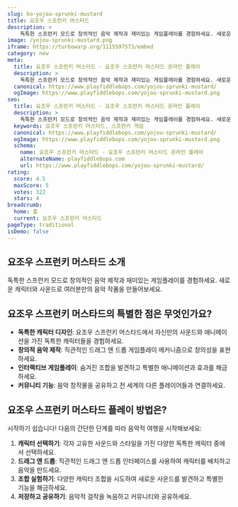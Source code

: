 ```yaml
---
slug: ko-yojou-sprunki-mustard
title: 요조우 스프런키 머스타드
description: >
    독특한 스프런키 모드로 창의적인 음악 제작과 재미있는 게임플레이를 경험하세요. 새로운 캐릭터와 사운드로 여러분만의 음악 작품을 만들어보세요.
image: /yojou-sprunki-mustard.png
iframe: https://turbowarp.org/1115597573/embed
category: new
meta:
  title: 요조우 스프런키 머스타드 - 요조우 스프런키 머스타드 온라인 플레이
  description: >
    독특한 스프런키 모드로 창의적인 음악 제작과 재미있는 게임플레이를 경험하세요. 새로운 캐릭터와 사운드로 여러분만의 음악 작품을 만들어보세요.
  canonical: https://www.playfiddlebops.com/yojou-sprunki-mustard/
  ogImage: https://www.playfiddlebops.com/yojou-sprunki-mustard.png
seo:
  title: 요조우 스프런키 머스타드 - 요조우 스프런키 머스타드 온라인 플레이
  description: >
    독특한 스프런키 모드로 창의적인 음악 제작과 재미있는 게임플레이를 경험하세요. 새로운 캐릭터와 사운드로 여러분만의 음악 작품을 만들어보세요.
  keywords: 요조우 스프런키 머스타드, 스프런키 게임
  canonical: https://www.playfiddlebops.com/yojou-sprunki-mustard/
  ogImage: https://www.playfiddlebops.com/yojou-sprunki-mustard.png
  schema:
    name: 요조우 스프런키 머스타드 - 요조우 스프런키 머스타드 온라인 플레이
    alternateName: playfiddlebops.com
    url: https://www.playfiddlebops.com/yojou-sprunki-mustard/
rating:
  score: 4.5
  maxScore: 5
  votes: 322
  stars: 4
breadcrumb:
  home: 홈
  current: 요조우 스프런키 머스타드
pageType: traditional
isDemo: false
---
```


## 요조우 스프런키 머스타드 소개

독특한 스프런키 모드로 창의적인 음악 제작과 재미있는 게임플레이를 경험하세요. 새로운 캐릭터와 사운드로 여러분만의 음악 작품을 만들어보세요.

## 요조우 스프런키 머스타드의 특별한 점은 무엇인가요?

- **독특한 캐릭터 디자인**: 요조우 스프런키 머스타드에서 자신만의 사운드와 애니메이션을 가진 독특한 캐릭터들을 경험하세요.
- **창의적 음악 제작**: 직관적인 드래그 앤 드롭 게임플레이 메커니즘으로 창의성을 표현하세요.
- **인터랙티브 게임플레이**: 숨겨진 조합을 발견하고 특별한 애니메이션과 효과를 해금하세요.
- **커뮤니티 기능**: 음악 창작물을 공유하고 전 세계의 다른 플레이어들과 연결하세요.

## 요조우 스프런키 머스타드 플레이 방법은?

시작하기 쉽습니다\! 다음의 간단한 단계를 따라 음악적 여행을 시작해보세요:

1. **캐릭터 선택하기**: 각자 고유한 사운드와 스타일을 가진 다양한 독특한 캐릭터 중에서 선택하세요.
1. **드래그 앤 드롭**: 직관적인 드래그 앤 드롭 인터페이스를 사용하여 캐릭터를 배치하고 음악을 만드세요.
1. **조합 실험하기**: 다양한 캐릭터 조합을 시도하여 새로운 사운드를 발견하고 특별한 기능을 해금하세요.
1. **저장하고 공유하기**: 음악적 걸작을 녹음하고 커뮤니티와 공유하세요.
